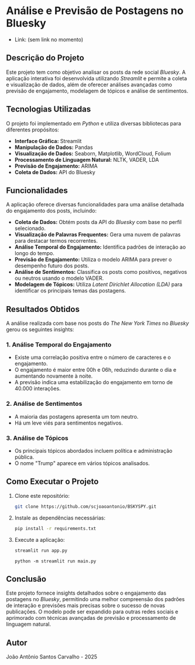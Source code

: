 # Análise e Previsão de Postagens no Bluesky


* Link: (sem link no momento)


## Descrição do Projeto

Este projeto tem como objetivo analisar os posts da rede social *Bluesky*. A aplicação interativa foi desenvolvida utilizando *Streamlit* e permite a coleta e visualização de dados, além de oferecer análises avançadas como previsão de engajamento, modelagem de tópicos e análise de sentimentos.

## Tecnologias Utilizadas

O projeto foi implementado em *Python* e utiliza diversas bibliotecas para diferentes propósitos:

- **Interface Gráfica:** Streamlit
- **Manipulação de Dados:** Pandas
- **Visualização de Dados:** Seaborn, Matplotlib, WordCloud, Folium
- **Processamento de Linguagem Natural:** NLTK, VADER, LDA
- **Previsão de Engajamento:** ARIMA
- **Coleta de Dados:** API do Bluesky

## Funcionalidades

A aplicação oferece diversas funcionalidades para uma análise detalhada do engajamento dos posts, incluindo:

- **Coleta de Dados:** Obtém posts da API do *Bluesky* com base no perfil selecionado.
- **Visualização de Palavras Frequentes:** Gera uma nuvem de palavras para destacar termos recorrentes.
- **Análise Temporal do Engajamento:** Identifica padrões de interação ao longo do tempo.
- **Previsão de Engajamento:** Utiliza o modelo ARIMA para prever o desempenho futuro dos posts.
- **Análise de Sentimentos:** Classifica os posts como positivos, negativos ou neutros usando o modelo VADER.
- **Modelagem de Tópicos:** Utiliza *Latent Dirichlet Allocation (LDA)* para identificar os principais temas das postagens.

## Resultados Obtidos

A análise realizada com base nos posts do *The New York Times* no *Bluesky* gerou os seguintes insights:

### 1. Análise Temporal do Engajamento

- Existe uma correlação positiva entre o número de caracteres e o engajamento.
- O engajamento é maior entre 00h e 06h, reduzindo durante o dia e aumentando novamente à noite.
- A previsão indica uma estabilização do engajamento em torno de 40.000 interações.

### 2. Análise de Sentimentos

- A maioria das postagens apresenta um tom neutro.
- Há um leve viés para sentimentos negativos.

### 3. Análise de Tópicos

- Os principais tópicos abordados incluem política e administração pública.
- O nome "Trump" aparece em vários tópicos analisados.

## Como Executar o Projeto

1. Clone este repositório:
   ```bash
   git clone https://github.com/scjoaoantonio/BSKYSPY.git
   ```
2. Instale as dependências necessárias:
   ```bash
   pip install -r requirements.txt
   ```
3. Execute a aplicação:
   ```bash
   streamlit run app.py
   ```
   ```
   python -m streamlit run main.py
   ```

## Conclusão

Este projeto fornece insights detalhados sobre o engajamento das postagens no *Bluesky*, permitindo uma melhor compreensão dos padrões de interação e previsões mais precisas sobre o sucesso de novas publicações. O modelo pode ser expandido para outras redes sociais e aprimorado com técnicas avançadas de previsão e processamento de linguagem natural.

## Autor
João Antônio Santos Carvalho - 2025

